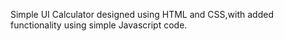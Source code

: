 Simple UI Calculator designed using HTML and CSS,with added functionality using simple Javascript code.
